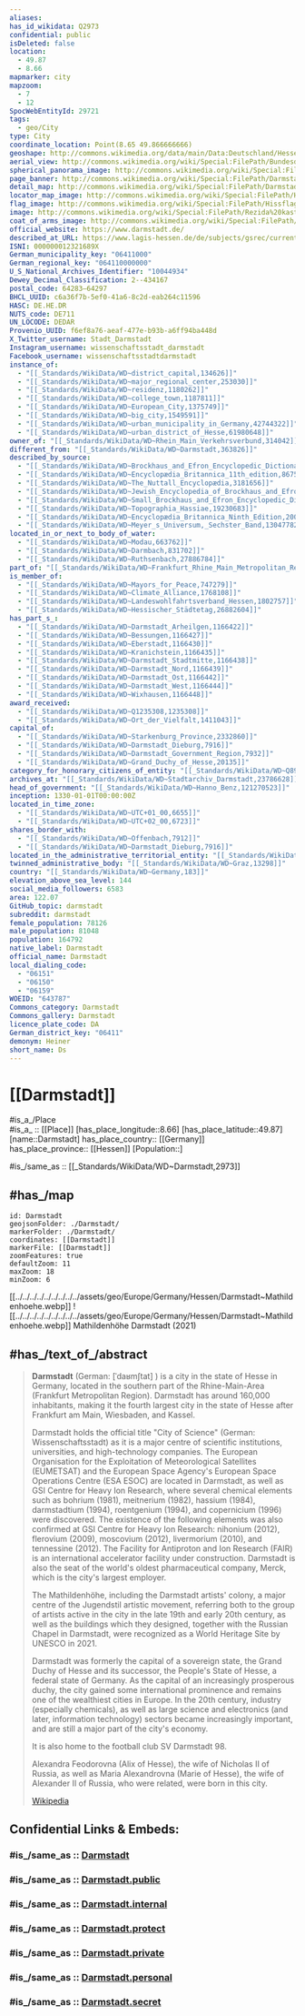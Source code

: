 ```yaml
---
aliases:
has_id_wikidata: Q2973
confidential: public
isDeleted: false
location:
  - 49.87
  - 8.66
mapmarker: city
mapzoom:
  - 7
  - 12
SpocWebEntityId: 29721
tags:
  - geo/City
type: City
coordinate_location: Point(8.65 49.866666666)
geoshape: http://commons.wikimedia.org/data/main/Data:Deutschland/Hessen/Darmstadt.map
aerial_view: http://commons.wikimedia.org/wiki/Special:FilePath/Bundesdatenschau%20%28MRMCD17%29%20Panorama.jpg
spherical_panorama_image: http://commons.wikimedia.org/wiki/Special:FilePath/Bundesdatenschau%20%28MRMCD17%29%20Panorama.jpg
page_banner: http://commons.wikimedia.org/wiki/Special:FilePath/Darmstadt%20banner.jpg
detail_map: http://commons.wikimedia.org/wiki/Special:FilePath/Darmstadt%20OSM%2001.png
locator_map_image: http://commons.wikimedia.org/wiki/Special:FilePath/Hesse%20DA%28city%29.svg
flag_image: http://commons.wikimedia.org/wiki/Special:FilePath/Hissflagge%20der%20Stadt%20Darmstadt.svg
image: http://commons.wikimedia.org/wiki/Special:FilePath/Rezida%20kastelo%20Darmstadt%20a.jpg
coat_of_arms_image: http://commons.wikimedia.org/wiki/Special:FilePath/Wappen%20Darmstadt.svg
official_website: https://www.darmstadt.de/
described_at_URL: https://www.lagis-hessen.de/de/subjects/gsrec/current/1/sn/ol?q=Darmstadt
ISNI: 000000012321689X
German_municipality_key: "06411000"
German_regional_key: "064110000000"
U_S_National_Archives_Identifier: "10044934"
Dewey_Decimal_Classification: 2--434167
postal_code: 64283–64297
BHCL_UUID: c6a36f7b-5ef0-41a6-8c2d-eab264c11596
HASC: DE.HE.DR
NUTS_code: DE711
UN_LOCODE: DEDAR
Provenio_UUID: f6ef8a76-aeaf-477e-b93b-a6ff94ba448d
X_Twitter_username: Stadt_Darmstadt
Instagram_username: wissenschaftsstadt_darmstadt
Facebook_username: wissenschaftsstadtdarmstadt
instance_of:
  - "[[_Standards/WikiData/WD~district_capital,134626]]"
  - "[[_Standards/WikiData/WD~major_regional_center,253030]]"
  - "[[_Standards/WikiData/WD~residenz,1180262]]"
  - "[[_Standards/WikiData/WD~college_town,1187811]]"
  - "[[_Standards/WikiData/WD~European_City,1375749]]"
  - "[[_Standards/WikiData/WD~big_city,1549591]]"
  - "[[_Standards/WikiData/WD~urban_municipality_in_Germany,42744322]]"
  - "[[_Standards/WikiData/WD~urban_district_of_Hesse,61980648]]"
owner_of: "[[_Standards/WikiData/WD~Rhein_Main_Verkehrsverbund,314042]]"
different_from: "[[_Standards/WikiData/WD~Darmstadt,363826]]"
described_by_source:
  - "[[_Standards/WikiData/WD~Brockhaus_and_Efron_Encyclopedic_Dictionary,602358]]"
  - "[[_Standards/WikiData/WD~Encyclopædia_Britannica_11th_edition,867541]]"
  - "[[_Standards/WikiData/WD~The_Nuttall_Encyclopædia,3181656]]"
  - "[[_Standards/WikiData/WD~Jewish_Encyclopedia_of_Brockhaus_and_Efron,4173137]]"
  - "[[_Standards/WikiData/WD~Small_Brockhaus_and_Efron_Encyclopedic_Dictionary,19180675]]"
  - "[[_Standards/WikiData/WD~Topographia_Hassiae,19230683]]"
  - "[[_Standards/WikiData/WD~Encyclopædia_Britannica_Ninth_Edition,20096917]]"
  - "[[_Standards/WikiData/WD~Meyer_s_Universum,_Sechster_Band,130477825]]"
located_in_or_next_to_body_of_water:
  - "[[_Standards/WikiData/WD~Modau,663762]]"
  - "[[_Standards/WikiData/WD~Darmbach,831702]]"
  - "[[_Standards/WikiData/WD~Ruthsenbach,27886784]]"
part_of: "[[_Standards/WikiData/WD~Frankfurt_Rhine_Main_Metropolitan_Region,707278]]"
is_member_of:
  - "[[_Standards/WikiData/WD~Mayors_for_Peace,747279]]"
  - "[[_Standards/WikiData/WD~Climate_Alliance,1768108]]"
  - "[[_Standards/WikiData/WD~Landeswohlfahrtsverband_Hessen,1802757]]"
  - "[[_Standards/WikiData/WD~Hessischer_Städtetag,26882604]]"
has_part_s_:
  - "[[_Standards/WikiData/WD~Darmstadt_Arheilgen,1166422]]"
  - "[[_Standards/WikiData/WD~Bessungen,1166427]]"
  - "[[_Standards/WikiData/WD~Eberstadt,1166430]]"
  - "[[_Standards/WikiData/WD~Kranichstein,1166435]]"
  - "[[_Standards/WikiData/WD~Darmstadt_Stadtmitte,1166438]]"
  - "[[_Standards/WikiData/WD~Darmstadt_Nord,1166439]]"
  - "[[_Standards/WikiData/WD~Darmstadt_Ost,1166442]]"
  - "[[_Standards/WikiData/WD~Darmstadt_West,1166444]]"
  - "[[_Standards/WikiData/WD~Wixhausen,1166448]]"
award_received:
  - "[[_Standards/WikiData/WD~Q1235308,1235308]]"
  - "[[_Standards/WikiData/WD~Ort_der_Vielfalt,1411043]]"
capital_of:
  - "[[_Standards/WikiData/WD~Starkenburg_Province,2332860]]"
  - "[[_Standards/WikiData/WD~Darmstadt_Dieburg,7916]]"
  - "[[_Standards/WikiData/WD~Darmstadt_Government_Region,7932]]"
  - "[[_Standards/WikiData/WD~Grand_Duchy_of_Hesse,20135]]"
category_for_honorary_citizens_of_entity: "[[_Standards/WikiData/WD~Q8942726,8942726]]"
archives_at: "[[_Standards/WikiData/WD~Stadtarchiv_Darmstadt,23786628]]"
head_of_government: "[[_Standards/WikiData/WD~Hanno_Benz,121270523]]"
inception: 1330-01-01T00:00:00Z
located_in_time_zone:
  - "[[_Standards/WikiData/WD~UTC+01_00,6655]]"
  - "[[_Standards/WikiData/WD~UTC+02_00,6723]]"
shares_border_with:
  - "[[_Standards/WikiData/WD~Offenbach,7912]]"
  - "[[_Standards/WikiData/WD~Darmstadt_Dieburg,7916]]"
located_in_the_administrative_territorial_entity: "[[_Standards/WikiData/WD~Darmstadt_Government_Region,7932]]"
twinned_administrative_body: "[[_Standards/WikiData/WD~Graz,13298]]"
country: "[[_Standards/WikiData/WD~Germany,183]]"
elevation_above_sea_level: 144
social_media_followers: 6583
area: 122.07
GitHub_topic: darmstadt
subreddit: darmstadt
female_population: 78126
male_population: 81048
population: 164792
native_label: Darmstadt
official_name: Darmstadt
local_dialing_code:
  - "06151"
  - "06150"
  - "06159"
WOEID: "643787"
Commons_category: Darmstadt
Commons_gallery: Darmstadt
licence_plate_code: DA
German_district_key: "06411"
demonym: Heiner
short_name: Ds
---
```


# [[Darmstadt]] 

#is_a_/Place  
#is_a_ :: [[Place]] 
[has_place_longitude::8.66] 
[has_place_latitude::49.87] 
[name::Darmstadt] 
has_place_country:: [[Germany]]  
has_place_province:: [[Hessen]] 
[Population::] 


#is_/same_as :: [[_Standards/WikiData/WD~Darmstadt,2973]]

## #has_/map 

```leaflet
id: Darmstadt
geojsonFolder: ./Darmstadt/
markerFolder: ./Darmstadt/
coordinates: [[Darmstadt]] 
markerFile: [[Darmstadt]] 
zoomFeatures: true
defaultZoom: 11 
maxZoom: 18
minZoom: 6
```


[[../../../../../../../../../assets/geo/Europe/Germany/Hessen/Darmstadt~Mathildenhoehe.webp]] 
![[../../../../../../../../../assets/geo/Europe/Germany/Hessen/Darmstadt~Mathildenhoehe.webp]] 
Mathildenhöhe Darmstadt (2021) 

## #has_/text_of_/abstract 

> **Darmstadt** (German: [ˈdaʁmʃtat] ) is a city in the state of Hesse in Germany, located in the southern part of the Rhine-Main-Area (Frankfurt Metropolitan Region). 
> Darmstadt has around 160,000 inhabitants, making it the fourth largest city in the state of Hesse after Frankfurt am Main, Wiesbaden, and Kassel.
>
> Darmstadt holds the official title "City of Science" (German: Wissenschaftsstadt) as it is a major centre of scientific institutions, universities, and high-technology companies. 
> The European Organisation for the Exploitation of Meteorological Satellites (EUMETSAT) and the European Space Agency's European Space Operations Centre (ESA ESOC) 
> are located in Darmstadt, as well as GSI Centre for Heavy Ion Research, where several chemical elements such as bohrium (1981), meitnerium (1982), hassium (1984), darmstadtium (1994), roentgenium (1994), and copernicium (1996) were discovered. 
> The existence of the following elements was also confirmed at GSI Centre for Heavy Ion Research: nihonium (2012), flerovium (2009), moscovium (2012), livermorium (2010), and tennessine (2012). 
> The Facility for Antiproton and Ion Research (FAIR) is an international accelerator facility under construction. 
> Darmstadt is also the seat of the world's oldest pharmaceutical company, Merck, which is the city's largest employer.
>
> The Mathildenhöhe, including the Darmstadt artists' colony, a major centre of the Jugendstil artistic movement, 
> referring both to the group of artists active in the city in the late 19th and early 20th century, 
> as well as the buildings which they designed, together with the Russian Chapel in Darmstadt, 
> were recognized as a World Heritage Site by UNESCO in 2021.
>
> Darmstadt was formerly the capital of a sovereign state, the Grand Duchy of Hesse and its successor, the People's State of Hesse, a federal state of Germany. 
> As the capital of an increasingly prosperous duchy, the city gained some international prominence and remains one of the wealthiest cities in Europe. 
> In the 20th century, industry (especially chemicals), as well as large science and electronics (and later, information technology) sectors became increasingly important, 
> and are still a major part of the city's economy. 
> 
> It is also home to the football club SV Darmstadt 98. 
> 
> Alexandra Feodorovna (Alix of Hesse), the wife of Nicholas II of Russia, 
> as well as Maria Alexandrovna (Marie of Hesse), the wife of Alexander II of Russia, 
> who were related, were born in this city.
>
> [Wikipedia](https://en.wikipedia.org/wiki/Darmstadt)


## Confidential Links & Embeds: 

### #is_/same_as :: [Darmstadt](/_Standards/Earth/Continent/Europe/Europe~Central/Germany/Germany~West/Hessen/counties~Hessen/Darmstadt.md) 

### #is_/same_as :: [Darmstadt.public](/_public/Earth/Continent/Europe/Europe~Central/Germany/Germany~West/Hessen/counties~Hessen/Darmstadt.public.md) 

### #is_/same_as :: [Darmstadt.internal](/_internal/Earth/Continent/Europe/Europe~Central/Germany/Germany~West/Hessen/counties~Hessen/Darmstadt.internal.md) 

### #is_/same_as :: [Darmstadt.protect](/_protect/Earth/Continent/Europe/Europe~Central/Germany/Germany~West/Hessen/counties~Hessen/Darmstadt.protect.md) 

### #is_/same_as :: [Darmstadt.private](/_private/Earth/Continent/Europe/Europe~Central/Germany/Germany~West/Hessen/counties~Hessen/Darmstadt.private.md) 

### #is_/same_as :: [Darmstadt.personal](/_personal/Earth/Continent/Europe/Europe~Central/Germany/Germany~West/Hessen/counties~Hessen/Darmstadt.personal.md) 

### #is_/same_as :: [Darmstadt.secret](/_secret/Earth/Continent/Europe/Europe~Central/Germany/Germany~West/Hessen/counties~Hessen/Darmstadt.secret.md)

